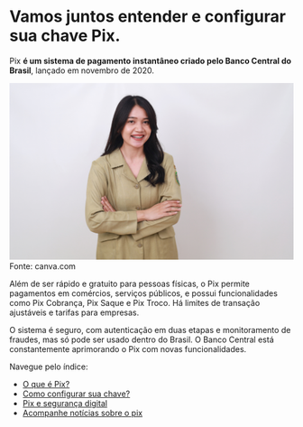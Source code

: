 # Vamos juntos entender e configurar sua chave Pix.

Pix **é um sistema de pagamento instantâneo criado pelo Banco Central do Brasil**, lançado em novembro de 2020.

![para o readme](/img/ima-reademe.png)
Fonte: canva.com

Além de ser rápido e gratuito para pessoas físicas, o Pix permite pagamentos em comércios, serviços públicos, e possui funcionalidades como Pix Cobrança, Pix Saque e Pix Troco. Há limites de transação ajustáveis e tarifas para empresas. 

O sistema é seguro, com autenticação em duas etapas e monitoramento de fraudes, mas só pode ser usado dentro do Brasil. O Banco Central está constantemente aprimorando o Pix com novas funcionalidades.

Navegue pelo índice:

- [O que é Pix?](/text/1-o-que-e-pix.md)
- [Como configurar sua chave?](/text/2-como-configurar-sua-chave.md)
- [Pix e segurança digital](/text/3-pix-e-seguranca.md)
- [Acompanhe notícias sobre o pix](/text/4-noticias-pix.md)